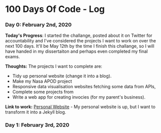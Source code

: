 # 100 Days Of Code - Log

### Day 0: February 2nd, 2020

**Today's Progress**: I started the challange, posted about it on Twitter for accountability and I've considered the projects I want to work on over the next 100 days. It'll be May 12th by the time I finish this challange, so I will have handed in my dissertaiton and perhaps even completed my final exams. 

**Thoughts:** The projects I want to complete are: 

- Tidy up personal website (change it into a blog). 
- Make my Nasa APOD project
- Responsive data visualisation websites fetching some data from APIs,
- Complete some projects from 
- Write a web app for creating invocies (for my parent's business).

**Link to work:** [Personal Website](http://www.elliotalker.com) - My personal website is up, but I want to transform it into a Jekyll blog. 

### Day 1: February 3rd, 2020
